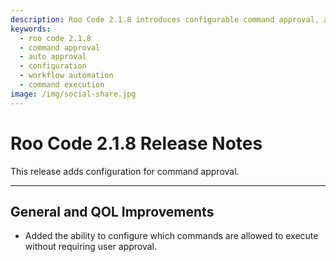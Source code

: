 ```yaml
---
description: Roo Code 2.1.8 introduces configurable command approval, allowing users to specify which commands execute without manual approval for faster workflows.
keywords:
  - roo code 2.1.8
  - command approval
  - auto approval
  - configuration
  - workflow automation
  - command execution
image: /img/social-share.jpg
---
```


# Roo Code 2.1.8 Release Notes

This release adds configuration for command approval.

---

## General and QOL Improvements

*   Added the ability to configure which commands are allowed to execute without requiring user approval.